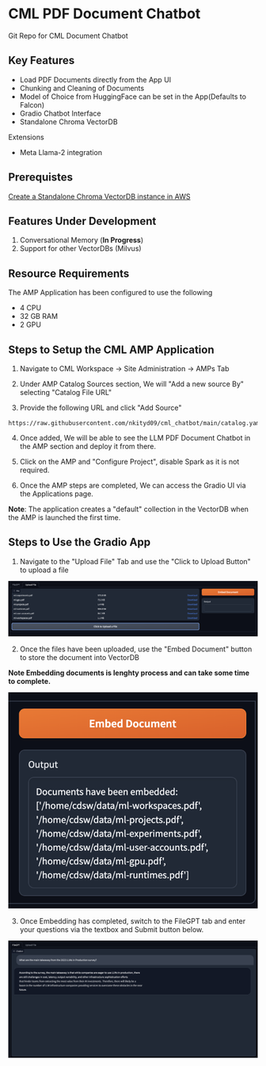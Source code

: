 # CML PDF Document Chatbot
Git Repo for CML Document Chatbot

## Key Features

- Load PDF Documents directly from the App UI
- Chunking and Cleaning of Documents
- Model of Choice from HuggingFace can be set in the App(Defaults to Falcon)
- Gradio Chatbot Interface
- Standalone Chroma VectorDB

Extensions
- Meta Llama-2 integration

## Prerequistes

[Create a Standalone Chroma VectorDB instance in AWS](https://github.com/nkityd09/cml_chatbot/blob/main/amp_extensions/Setting_Up_ChromaDB.md)


## Features Under Development

1. Conversational Memory (**In Progress**)
2. Support for other VectorDBs (Milvus)

## Resource Requirements

The AMP Application has been configured to use the following 
- 4 CPU
- 32 GB RAM
- 2 GPU

## Steps to Setup the CML AMP Application

1. Navigate to CML Workspace -> Site Administration -> AMPs Tab

2. Under AMP Catalog Sources section, We will "Add a new source By" selecting "Catalog File URL" 

3. Provide the following URL and click "Add Source"

```
https://raw.githubusercontent.com/nkityd09/cml_chatbot/main/catalog.yaml
```

4. Once added, We will be able to see the LLM PDF Document Chatbot in the AMP section and deploy it from there.

5. Click on the AMP and "Configure Project", disable Spark as it is not required.

6. Once the AMP steps are completed, We can access the Gradio UI via the Applications page.

**Note**: The application creates a "default" collection in the VectorDB when the AMP is launched the first time.

## Steps to Use the Gradio App

1. Navigate to the "Upload File" Tab and use the "Click to Upload Button" to upload a file

![Uploading Files](images/File_Upload.png)

2. Once the files have been uploaded, use the "Embed Document" button to store the document into VectorDB

**Note Embedding documents is lenghty process and can take some time to complete.**

![Embedding Files](images/File_Embed.png)

3. Once Embedding has completed, switch to the FileGPT tab and enter your questions via the textbox and Submit button below.

![Asking Questions](images/Response.png)
